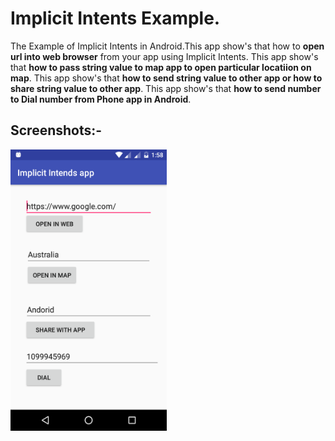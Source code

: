 # Implicit Intents Example.

The Example of Implicit Intents in Android.This app show's that how to **open url into web browser** from your app using Implicit Intents.
This app show's that **how to pass string value to map app to open particular locatiion on map**.
This app show's that **how to send string value to other app or how to share string value to other app**.
This app show's that **how to send number to Dial number from Phone app in Android**.

## Screenshots:-

<img src="https://github.com/krunalpatel3/Implicit-Intents-Example/blob/master/Screenshots/Screenshot_20180808-135815.png" width="250" height="450" />
